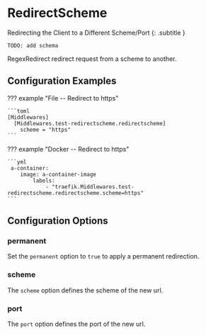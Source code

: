 # RedirectScheme

Redirecting the Client to a Different Scheme/Port
{: .subtitle }

`TODO: add schema`

RegexRedirect redirect request from a scheme to another.

## Configuration Examples

??? example "File -- Redirect to https"

    ```toml
    [Middlewares]
      [Middlewares.test-redirectscheme.redirectscheme]
        scheme = "https"
    ```

??? example "Docker -- Redirect to https"

    ```yml
     a-container:
        image: a-container-image 
            labels:
                - "traefik.Middlewares.test-redirectscheme.redirectscheme.scheme=https"
    ```

## Configuration Options

### permanent

Set the `permanent` option to `true` to apply a permanent redirection.

### scheme

The `scheme` option defines the scheme of the new url.

### port

The `port` option defines the port of the new url.
